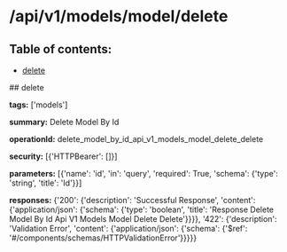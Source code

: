 # /api/v1/models/model/delete

## Table of contents:
- [delete](#delete)

<a name="delete" />
## delete

**tags:** ['models']

**summary:** Delete Model By Id

**operationId:** delete_model_by_id_api_v1_models_model_delete_delete

**security:** [{'HTTPBearer': []}]

**parameters:** [{'name': 'id', 'in': 'query', 'required': True, 'schema': {'type': 'string', 'title': 'Id'}}]

**responses:** {'200': {'description': 'Successful Response', 'content': {'application/json': {'schema': {'type': 'boolean', 'title': 'Response Delete Model By Id Api V1 Models Model Delete Delete'}}}}, '422': {'description': 'Validation Error', 'content': {'application/json': {'schema': {'$ref': '#/components/schemas/HTTPValidationError'}}}}}

